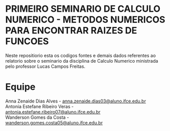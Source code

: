 # PRIMEIRO SEMINARIO DE CALCULO NUMERICO - METODOS NUMERICOS PARA ENCONTRAR RAIZES DE FUNCOES
Neste repositiorio esta os codigos fontes e demais dados referentes ao relatorio sobre o seminario da disciplina de Calculo Numerico ministrada pelo professor Lucas Campos Freitas.

# Equipe
Anna Zenaide Dias Alves - anna.zenaide.dias03@aluno.ifce.edu.br <br>
Antonia Estefane Ribeiro Veras - antonia.estefane.ribeiro07@aluno.ifce.edu.br <br>
Wanderson Gomes da Costa - wanderson.gomes.costa05@aluno.ifce.edu.br<br>
